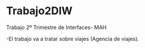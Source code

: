 # Trabajo2DIW
Trabajo 2º Trimestre de Interfaces- MAH

-El trabajo va a tratar sobre viajes (Agencia de viajes).
